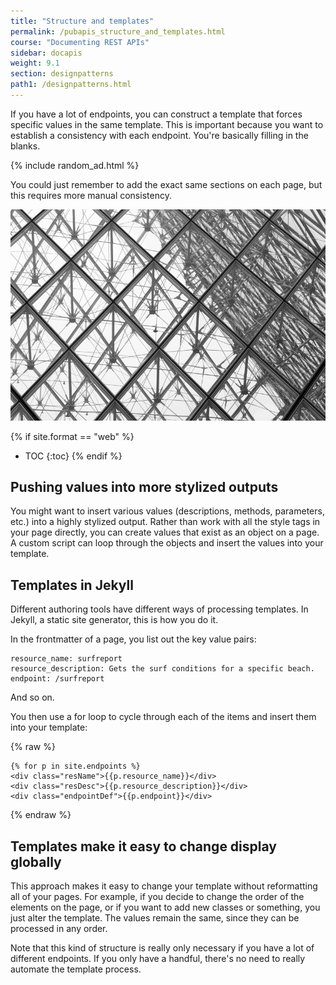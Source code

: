 ```yaml
---
title: "Structure and templates"
permalink: /pubapis_structure_and_templates.html
course: "Documenting REST APIs"
sidebar: docapis
weight: 9.1
section: designpatterns
path1: /designpatterns.html
---
```


If you have a lot of endpoints, you can construct a template that forces specific values in the same template. This is important because you want to establish a consistency with each endpoint. You're basically filling in the blanks.

{% include random_ad.html %}

You could just remember to add the exact same sections on each page, but this requires more manual consistency.

<a href="https://flic.kr/p/oFD6MM"><img src="images/structure.png" alt="Structure, by Rafal Zych" /></a>

{% if site.format == "web" %}
* TOC
{:toc}
{% endif %}

## Pushing values into more stylized outputs

You might want to insert various values (descriptions, methods, parameters, etc.) into a highly stylized output. Rather than work with all the style tags in your page directly, you can create values that exist as an object on a page. A custom script can loop through the objects and insert the values into your template.

## Templates in Jekyll

Different authoring tools have different ways of processing templates. In Jekyll, a static site generator, this is how you do it.

In the frontmatter of a page, you list out the key value pairs:

```
resource_name: surfreport
resource_description: Gets the surf conditions for a specific beach.
endpoint: /surfreport
```

And so on.

You then use a for loop to cycle through each of the items and insert them into your template:

{% raw %}
```liquid
{% for p in site.endpoints %}
<div class="resName">{{p.resource_name}}</div>
<div class="resDesc">{{p.resource_description}}</div>
<div class="endpointDef">{{p.endpoint}}</div>
```
{% endraw %}

## Templates make it easy to change display globally

This approach makes it easy to change your template without reformatting all of your pages. For example, if you decide to change the order of the elements on the page, or if you want to add new classes or something, you just alter the template. The values remain the same, since they can be processed in any order.

Note that this kind of structure is really only necessary if you have a lot of different endpoints. If you only have a handful, there's no need to really automate the template process.
